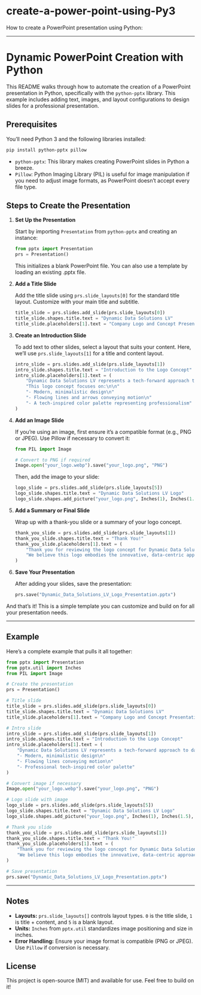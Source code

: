 # create-a-power-point-using-Py3

How to create a PowerPoint presentation using Python:

---

# Dynamic PowerPoint Creation with Python

This README walks through how to automate the creation of a PowerPoint presentation in Python, specifically with the `python-pptx` library. This example includes adding text, images, and layout configurations to design slides for a professional presentation.

## Prerequisites

You’ll need Python 3 and the following libraries installed:

```bash
pip install python-pptx pillow
```

- `python-pptx`: This library makes creating PowerPoint slides in Python a breeze.
- `Pillow`: Python Imaging Library (PIL) is useful for image manipulation if you need to adjust image formats, as PowerPoint doesn’t accept every file type.

## Steps to Create the Presentation

1. **Set Up the Presentation**

   Start by importing `Presentation` from `python-pptx` and creating an instance:

   ```python
   from pptx import Presentation
   prs = Presentation()
   ```

   This initializes a blank PowerPoint file. You can also use a template by loading an existing .pptx file.

2. **Add a Title Slide**

   Add the title slide using `prs.slide_layouts[0]` for the standard title layout. Customize with your main title and subtitle.

   ```python
   title_slide = prs.slides.add_slide(prs.slide_layouts[0])
   title_slide.shapes.title.text = "Dynamic Data Solutions LV"
   title_slide.placeholders[1].text = "Company Logo and Concept Presentation"
   ```

3. **Create an Introduction Slide**

   To add text to other slides, select a layout that suits your content. Here, we’ll use `prs.slide_layouts[1]` for a title and content layout.

   ```python
   intro_slide = prs.slides.add_slide(prs.slide_layouts[1])
   intro_slide.shapes.title.text = "Introduction to the Logo Concept"
   intro_slide.placeholders[1].text = (
       "Dynamic Data Solutions LV represents a tech-forward approach to data-driven solutions."
       "This logo concept focuses on:\n\n"
       "- Modern, minimalistic design\n"
       "- Flowing lines and arrows conveying motion\n"
       "- A tech-inspired color palette representing professionalism"
   )
   ```

4. **Add an Image Slide**

   If you’re using an image, first ensure it’s a compatible format (e.g., PNG or JPEG). Use Pillow if necessary to convert it:

   ```python
   from PIL import Image

   # Convert to PNG if required
   Image.open("your_logo.webp").save("your_logo.png", "PNG")
   ```

   Then, add the image to your slide:

   ```python
   logo_slide = prs.slides.add_slide(prs.slide_layouts[5])
   logo_slide.shapes.title.text = "Dynamic Data Solutions LV Logo"
   logo_slide.shapes.add_picture("your_logo.png", Inches(1), Inches(1.5), width=Inches(5))
   ```

5. **Add a Summary or Final Slide**

   Wrap up with a thank-you slide or a summary of your logo concept.

   ```python
   thank_you_slide = prs.slides.add_slide(prs.slide_layouts[1])
   thank_you_slide.shapes.title.text = "Thank You!"
   thank_you_slide.placeholders[1].text = (
       "Thank you for reviewing the logo concept for Dynamic Data Solutions LV.\n"
       "We believe this logo embodies the innovative, data-centric approach of Dynamic Data Solutions LV."
   )
   ```

6. **Save Your Presentation**

   After adding your slides, save the presentation:

   ```python
   prs.save("Dynamic_Data_Solutions_LV_Logo_Presentation.pptx")
   ```

And that’s it! This is a simple template you can customize and build on for all your presentation needs.

---

## Example

Here’s a complete example that pulls it all together:

```python
from pptx import Presentation
from pptx.util import Inches
from PIL import Image

# Create the presentation
prs = Presentation()

# Title slide
title_slide = prs.slides.add_slide(prs.slide_layouts[0])
title_slide.shapes.title.text = "Dynamic Data Solutions LV"
title_slide.placeholders[1].text = "Company Logo and Concept Presentation"

# Intro slide
intro_slide = prs.slides.add_slide(prs.slide_layouts[1])
intro_slide.shapes.title.text = "Introduction to the Logo Concept"
intro_slide.placeholders[1].text = (
    "Dynamic Data Solutions LV represents a tech-forward approach to data-driven solutions.\n"
    "- Modern, minimalistic design\n"
    "- Flowing lines conveying motion\n"
    "- Professional tech-inspired color palette"
)

# Convert image if necessary
Image.open("your_logo.webp").save("your_logo.png", "PNG")

# Logo slide with image
logo_slide = prs.slides.add_slide(prs.slide_layouts[5])
logo_slide.shapes.title.text = "Dynamic Data Solutions LV Logo"
logo_slide.shapes.add_picture("your_logo.png", Inches(1), Inches(1.5), width=Inches(5))

# Thank you slide
thank_you_slide = prs.slides.add_slide(prs.slide_layouts[1])
thank_you_slide.shapes.title.text = "Thank You!"
thank_you_slide.placeholders[1].text = (
    "Thank you for reviewing the logo concept for Dynamic Data Solutions LV.\n"
    "We believe this logo embodies the innovative, data-centric approach of Dynamic Data Solutions LV."
)

# Save presentation
prs.save("Dynamic_Data_Solutions_LV_Logo_Presentation.pptx")
```

---

## Notes

- **Layouts:** `prs.slide_layouts[]` controls layout types. `0` is the title slide, `1` is title + content, and `5` is a blank layout.
- **Units:** `Inches` from `pptx.util` standardizes image positioning and size in inches.
- **Error Handling:** Ensure your image format is compatible (PNG or JPEG). Use `Pillow` if conversion is necessary.

## License

This project is open-source (MIT) and available for use. Feel free to build on it!
